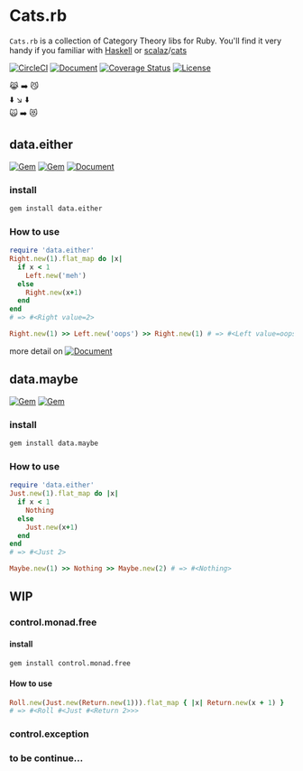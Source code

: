 # Cats.rb

`Cats.rb` is a collection of Category Theory libs for Ruby. You'll find it very handy if you familiar with [Haskell](http://haskell.org/) or [scalaz](https://github.com/scalaz/scalaz)/[cats](https://github.com/typelevel/cats)

[![CircleCI](https://circleci.com/gh/jcouyang/cats.rb.svg?style=svg)](https://circleci.com/gh/jcouyang/cats.rb)
[![Document](http://img.shields.io/badge/docs-rdoc.info-blue.svg)](https://oyanglul.us/cats.rb )
[![Coverage Status](https://coveralls.io/repos/github/jcouyang/cats.rb/badge.svg?branch=master)](https://coveralls.io/github/jcouyang/cats.rb?branch=master)
[![License](http://img.shields.io/badge/license-MIT-yellowgreen.svg)](#license)

:joy_cat: :arrow_right: :smirk_cat: <br/>
:arrow_down:  :arrow_lower_right: :arrow_down:<br/>
:scream_cat: :arrow_right: :heart_eyes_cat:

## data.either

[![Gem](https://img.shields.io/gem/v/data.either.svg?maxAge=2592000)](https://rubygems.org/gems/data.either)
[![Gem](https://img.shields.io/gem/dt/data.either.svg?maxAge=2592000)](https://rubygems.org/gems/data.either)
[![Document](http://img.shields.io/badge/docs-rdoc.info-blue.svg)](https://oyanglul.us/cats.rb )

### install

``` sh
gem install data.either
```

### How to use
```ruby
require 'data.either'
Right.new(1).flat_map do |x| 
  if x < 1
    Left.new('meh')
  else
    Right.new(x+1)
  end
end
# => #<Right value=2>

Right.new(1) >> Left.new('oops') >> Right.new(1) # => #<Left value=oops>
```

more detail on [![Document](http://img.shields.io/badge/docs-rdoc.info-blue.svg)](https://oyanglul.us/cats.rb )


## data.maybe

[![Gem](https://img.shields.io/gem/v/data.maybe.svg?maxAge=2592000)](https://rubygems.org/gems/data.maybe)
[![Gem](https://img.shields.io/gem/dt/data.maybe.svg?maxAge=2592000)](https://rubygems.org/gems/data.maybe)


### install

``` sh
gem install data.maybe
```

### How to use
```ruby
require 'data.either'
Just.new(1).flat_map do |x| 
  if x < 1
    Nothing
  else
    Just.new(x+1)
  end
end
# => #<Just 2>

Maybe.new(1) >> Nothing >> Maybe.new(2) # => #<Nothing>
```
## WIP

### control.monad.free

#### install
``` sh
gem install control.monad.free
```

#### How to use
``` ruby
Roll.new(Just.new(Return.new(1))).flat_map { |x| Return.new(x + 1) }
# => #<Roll #<Just #<Return 2>>>
```

### control.exception
### to be continue...
